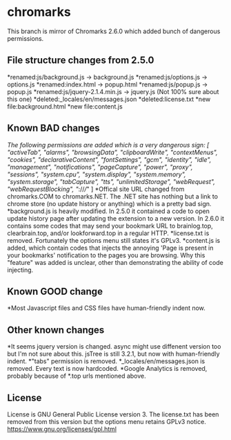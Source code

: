 # chromarks
This branch is mirror of Chromarks 2.6.0 which added bunch of dangerous permissions.

## File structure changes from 2.5.0
*renamed:js/background.js -> background.js
*renamed:js/options.js -> options.js
*renamed:index.html -> popup.html
*renamed:js/popup.js -> popup.js
*renamed:js/jquery-2.1.4.min.js -> jquery.js (Not 100% sure about this one)
*deleted:_locales/en/messages.json
*deleted:license.txt
*new file:background.html
*new file:content.js

## Known BAD changes
*The following permissions are added which is a very dangerous sign: [ "activeTab", "alarms", "browsingData", "clipboardWrite", "contextMenus", "cookies", "declarativeContent", "fontSettings", "gcm", "identity", "idle", "management", "notifications", "pageCapture", "power", "proxy", "sessions", "system.cpu", "system.display", "system.memory", "system.storage", "tabCapture", "tts", "unlimitedStorage", "webRequest", "webRequestBlocking", "*://*/*" ]
*Offical site URL changed from chromarks.COM to chromarks.NET. The .NET site has nothing but a link to chrome store (no update history or anything) which is a pretty bad sign.
*background.js is heavily modified. In 2.5.0 it contained a code to open update history page after updating the extension to a new version. In 2.6.0 it contains some codes that may send your bookmark URL to brainlog.top, clearbrain.top, and/or lookforward.top in a regular HTTP.
*license.txt is removed. Fortunately the options menu still states it's GPLv3.
*content.js is added, which contain codes that injects the annoying 'Page is present in your bookmarks' notification to the pages you are browsing. Why this "feature" was added is unclear, other than demonstrating the ability of code injecting.

## Known GOOD change
*Most Javascript files and CSS files have human-friendly indent now.

## Other known changes
*It seems jquery version is changed. async might use diffenent version too but I'm not sure about this. jsTree is still 3.2.1, but now with human-friendly indent.
*"tabs" permission is removed.
*_locales/en/messages.json is removed. Every text is now hardcoded.
*Google Analytics is removed, probably because of *.top urls mentioned above.

## License
License is GNU General Public License version 3. The license.txt has been removed from this version but the options menu retains GPLv3 notice.
https://www.gnu.org/licenses/gpl.html
